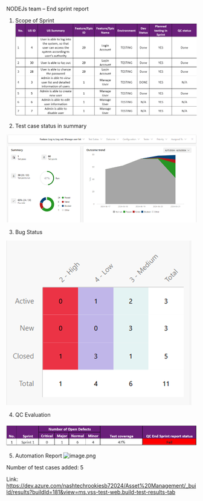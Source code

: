 NODEJs team  – End sprint report
1. Scope of Sprint 
![image.png](/.attachments/image-6b2d4bf1-72d3-458a-8326-4a4604a6a459.png)


2. Test case status in summary
 
![image.png](/.attachments/image-b77e3d9d-3501-451e-85f4-e22bbdc00e11.png)

3. Bug Status 

 ![image.png](/.attachments/image-dd5cd298-20a0-4a6f-9479-69a54b079b56.png)


4. QC Evaluation


![image.png](/.attachments/image-80724418-729b-4e48-810f-647c88f5b5cf.png)


5. Automation Report
![image.png](/.attachments/image-9912d130-2971-458e-b28b-02399193e53a.png)
 
Number of test cases added: 5

Link: https://dev.azure.com/nashtechrookiesb72024/Asset%20Management/_build/results?buildId=181&view=ms.vss-test-web.build-test-results-tab

